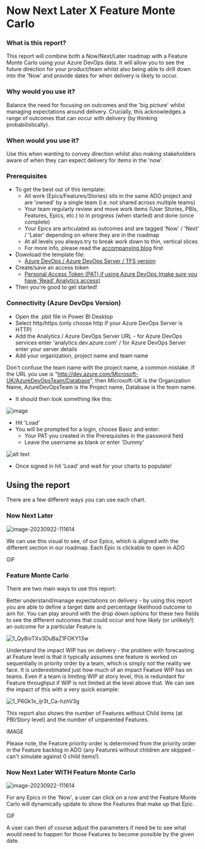 # Now Next Later X Feature Monte Carlo

### What is this report? 
This report will combine both a Now/Next/Later roadmap with a Feature Monte Carlo using your Azure DevOps data. It will allow you to see the future direction for your product/team whilst also being able to drill down into the 'Now' and provide dates for when delivery is likely to occur. 

### Why would you use it? 
Balance the need for focusing on outcomes and the 'big picture' whilst managing expectations around delivery. Crucially, this acknowledges a range of outcomes that can occur with delivery (by thinking probabilistically).

### When would you use it?
Use this when wanting to convey direction whilst also making stakeholders aware of when they can expect delivery for items in the 'now'.

### Prerequisites
* To get the best out of this template:
  - All work (Epics/Features/Stories) sits in the same ADO project and are 'owned' by a single team (i.e. not shared across multiple teams)
  - Your team regularly review and move work items (User Stories, PBIs, Features, Epics, etc.) to in progress (when started) and done (once complete)
  - Your Epics are articulated as outcomes and are tagged 'Now' / 'Next' / 'Later' depending on where they are in the roadmap
  - At all levels you always try to break work down to thin, vertical slices
  - For more info, please read the [accompanying blog](https://medium.com/@nbrown02/outcome-focused-roadmaps-and-feature-monte-carlo-unite-833a3bb4366b) first
* Download the template file:
  - [Azure DevOps / Azure DevOps Server / TFS version](https://github.com/nbrown02/Capacity-Planning-Feature-Monte-Carlo/raw/main/Capacity%20Planning%20&%20Feature%20Monte%20Carlo%20(ADO).pbit)
* Create/save an access token 
  - [Personal Access Token (PAT) if using Azure DevOps (make sure you have 'Read' Analytics access)](https://docs.microsoft.com/en-us/azure/devops/organizations/accounts/use-personal-access-tokens-to-authenticate?view=azure-devops&tabs=Windows)
* Then you're good to get started!

### Connectivity (Azure DevOps Version)
* Open the .pbit file in Power BI Desktop
* Select http/https (only choose http if your Azure DevOps Server is HTTP)
* Add the Analytics / Azure DevOps Server URL - for Azure DevOps services enter 'analytics.dev.azure.com' / for Azure DevOps Server enter your server details
* Add your organization, project name and team name

Don't confuse the team name with the project name, a common mistake. If the URL you use is "http://dev.azure.com/Microsoft-UK/AzureDevOpsTeam/Database", then Microsoft-UK is the Organization Name, AzureDevOpsTeam is the Project name, Database is the team name.

* It should then look something like this:

![image](https://github.com/nbrown02/Capacity-Planning-Feature-Monte-Carlo/assets/29369962/16424b1e-e43e-44c9-b460-3f69c75e083e)

* Hit 'Load' 
* You will be prompted for a login, choose Basic and enter:
  - Your PAT you created in the Prerequisites in the password field
  - Leave the username as blank or enter 'Dummy'
  
![alt text](https://docs.microsoft.com/en-us/azure/devops/report/powerbi/media/authentication-7.png?view=azure-devops)

* Once signed in hit 'Load' and wait for your charts to populate!

## Using the report
There are a few different ways you can use each chart.

### Now Next Later

![image-20230922-111614](https://github.com/nbrown02/5-Minute-Capacity-Planning/assets/29369962/9031b0aa-3d5f-46a2-ac14-a52c486b608c)

We can use this visual to see, of our Epics, which is aligned with the different section in our roadmap. Each Epic is clickable to open in ADO

GIF

### Feature Monte Carlo
There are two main ways to use this report:

Better understand/manage expectations on delivery - by using this report you are able to define a target date and percentage likelihood outcome to aim for. You can play around with the drop down options for these two fields to see the different outcomes that could occur and how likely (or unlikely!) an outcome for a particular Feature is.

![1_Qy8ivTXv3DuBaZ1FOKY13w](https://github.com/nbrown02/5-Minute-Capacity-Planning/assets/29369962/fc51122d-1c68-4a15-a58a-67ba29491f52)

Understand the impact WIP has on delivery - the problem with forecasting at Feature level is that it typically assumes one feature is worked on sequentially in priority order by a team, which is simply not the reality we face. It is underestimated just how much of an impact Feature WIP has on teams. Even if a team is limiting WIP at story level, this is redundant for Feature throughput if WIP is not limited at the level above that. We can see the impact of this with a very quick example:

![1_P6Gk1x_ijr3t_Ca-hzhV3g](https://github.com/nbrown02/5-Minute-Capacity-Planning/assets/29369962/ae7ba0cc-c159-44b4-bad0-7d2a8e56f360)

This report also shows the number of Features without Child items (at PBI/Story level) and the number of unparented Features. 

IMAGE

Please note, the Feature priority order is determined from the priority order in the Feature backlog in ADO (any Features without children are skipped - can't simulate against 0 child items!).

### Now Next Later WITH Feature Monte Carlo

![image-20230922-111614](https://github.com/nbrown02/5-Minute-Capacity-Planning/assets/29369962/9031b0aa-3d5f-46a2-ac14-a52c486b608c)

For any Epics in the 'Now', a user can click on a row and the Feature Monte Carlo will dynamically update to show the Features that make up that Epic.

GIF

A user can then of course adjust the parameters if need be to see what would need to happen for those Features to become possible by the given date.
